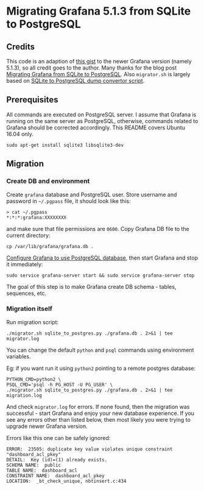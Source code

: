 # Migrating Grafana 5.1.3 from SQLite to PostgreSQL

## Credits

This code is an adaption of [this gist](https://gist.github.com/pizjix/158e632495f67b3bda52b41b14ec600d) to the newer Grafana version (namely 5.1.3), so all credit goes to the author. Many thanks for the blog post [Migrating Grafana from SQLite to PostgreSQL](https://pizjix.com/migrating-grafana-from-sqlite-to-postgresql/). Also `migrator.sh` is largely based on [SQLite to PostgreSQL dump convertor script](https://gist.github.com/vigneshwaranr/3454093).

## Prerequisites

All commands are executed on PostgreSQL server. I assume that Grafana is running on the same server as PostgreSQL, otherwise, commands related to Grafana should be corrected accordingly. This README covers Ubuntu 16.04 only.

    sudo apt-get install sqlite3 libsqlite3-dev

## Migration

### Create DB and environment

Create `grafana` database and PostgreSQL user. Store username and password in `~/.pgpass` file, it should look like this:

    > cat ~/.pgpass
    *:*:*:grafana:XXXXXXXX

and make sure that file permissions are `0600`. Copy Grafana DB file to the current directory:

    cp /var/lib/grafana/grafana.db .

[Configure Grafana to use PostgreSQL database](http://docs.grafana.org/installation/configuration/#database), then start Grafana and stop it immediately:

    sudo service grafana-server start && sudo service grafana-server stop

The goal of this step is to make Grafana create DB schema - tables, sequences, etc.

### Migration itself

Run migration script:

    ./migrator.sh sqlite_to_postgres.py ./grafana.db . 2>&1 | tee migrator.log

You can change the default `python` and `psql` commands using environment
variables.

Eg: if you want run it using `python2` pointing to a remote postgres database:

    PYTHON_CMD=python2 \
    PSQL_CMD='psql -h PG_HOST -U PG_USER' \
    ./migrator.sh sqlite_to_postgres.py ./grafana.db . 2>&1 | tee migration.log

And check `migrator.log` for errors. If none found, then the migration was successful - start Grafana and enjoy your new database experience. If you see any errors other than listed below, then most likely you were trying to upgrade newer Grafana version.

Errors like this one can be safely ignored:

    ERROR:  23505: duplicate key value violates unique constraint "dashboard_acl_pkey"
    DETAIL:  Key (id)=(1) already exists.
    SCHEMA NAME:  public
    TABLE NAME:  dashboard_acl
    CONSTRAINT NAME:  dashboard_acl_pkey
    LOCATION:  _bt_check_unique, nbtinsert.c:434
